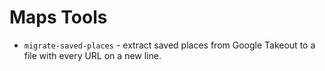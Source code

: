 # Maps Tools

- `migrate-saved-places` - extract saved places from Google Takeout to a file with every URL on a new line.
